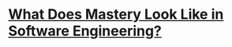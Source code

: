 # [What Does Mastery Look Like in Software Engineering?](https://medium.com/swlh/what-does-mastery-looks-like-in-software-engineering-68a867858abc)
